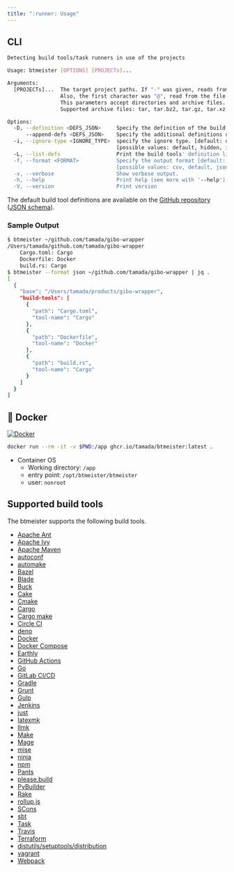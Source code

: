```yaml
---
title: ":runner: Usage"
---
```


## CLI

```sh
Detecting build tools/task runners in use of the projects

Usage: btmeister [OPTIONS] [PROJECTs]...

Arguments:
  [PROJECTs]...  The target project paths. If "-" was given, reads from stdin.
                 Also, the first character was "@", read from the file eliminating "@".
                 This parameters accept directories and archive files.
                 Supported archive files: tar, tar.bz2, tar.gz, tar.xz, tar.zstd, and zip.

Options:
  -D, --definition <DEFS_JSON>     Specify the definition of the build tools.
      --append-defs <DEFS_JSON>    Specify the additional definitions of the build tools.
  -i, --ignore-type <IGNORE_TYPE>  specify the ignore type. [default: default] 
                                   [possible values: default, hidden, ignore, git-ignore, git-global, git-exclude]
  -L, --list-defs                  Print the build tools' definition list
  -f, --format <FORMAT>            Specify the output format [default: default] 
                                   [possible values: csv, default, json, markdown, xml, yaml]
  -v, --verbose                    Show verbose output.
  -h, --help                       Print help (see more with '--help')
  -V, --version                    Print version
```

The default build tool definitions are available on the [GitHub repository](https://github.com/tamada/btmeister/blob/main/assets/buildtools.json) ([JSON schema](https://github.com/tamada/btmeister/blob/main/assets/buildtools.json.schema)).

### Sample Output

```sh
$ btmeister ~/github.com/tamada/gibo-wrapper
/Users/tamada/github.com/tamada/gibo-wrapper
    Cargo.toml: Cargo
    Dockerfile: Docker
    build.rs: Cargo
$ btmeister --format json ~/github.com/tamada/gibo-wrapper | jq .
[
  {
    "base": "/Users/tamada/products/gibo-wrapper",
    "build-tools": [
      {
        "path": "Cargo.toml",
        "tool-name": "Cargo"
      },
      {
        "path": "Dockerfile",
        "tool-name": "Docker"
      },
      {
        "path": "build.rs",
        "tool-name": "Cargo"
      }
    ]
  }
]
```

## :whale: Docker

[![Docker](https://img.shields.io/badge/Docker-ghcr.io/tamada/btmeister:0.7.4-blue?logo=docker)](https://github.com/tamada/btmeister/pkgs/container/btmeister/)

```sh
docker run --rm -it -v $PWD:/app ghcr.io/tamada/btmeister:latest .
```

- Container OS
  - Working directory: `/app`
  - entry point: `/opt/btmeister/btmeister`
  - user: `nonroot`

## Supported build tools

The btmeister supports the following build tools.

- [Apache Ant](https://ant.apache.org/)
- [Apache Ivy](https://ant.apache.org/ivy/)
- [Apache Maven](https://maven.apache.org/)
- [autoconf](https://www.gnu.org/software/autoconf/)
- [automake](https://www.gnu.org/software/automake/)
- [Bazel](https://bazel.build/)
- [Blade](https://github.com/chen3feng/blade-build)
- [Buck](https://buck.build/)
- [Cake](https://cakebuild.net/)
- [Cmake](https://cmake.org)
- [Cargo](https://www.rust-lang.org)
- [Cargo make](https://sagiegurari.github.io/cargo-make/)
- [Circle CI](https://circleci.com)
- [deno](https://deno.land/)
- [Docker](https://www.docker.com)
- [Docker Compose](https://docs.docker.com/compose/)
- [Earthly](https://earthly.dev/)
- [GitHub Actions](https://github.com/)
- [Go](https://golang.org/)
- [GitLab CI/CD](https://docs.gitlab.com/ee/ci/)
- [Gradle](https://gradle.org/)
- [Grunt](https://gruntjs.com/)
- [Gulp](https://gulpjs.com/)
- [Jenkins](https://www.jenkins.io)
- [just](https://github.com/casey/just)
- [latexmk](https://personal.psu.edu/jcc8/software/latexmk/)
- [llmk](https://github.com/wtsnjp/llmk)
- [Make](https://www.gnu.org/software/make/)
- [Mage](https://magefile.org/)
- [mise](https://mise.jdx.dev)
- [ninja](https://ninja-build.org)
- [npm](https://www.npmjs.com/)
- [Pants](https://www.pantsbuild.org/)
- [please.build](https://please.build/)
- [PyBuilder](https://pybuilder.io/)
- [Rake](https://github.com/ruby/rake)
- [rollup.js](https://rollupjs.org)
- [SCons](https://scons.org)
- [sbt](https://www.scala-sbt.org/index.html)
- [Task](https://taskfile.dev/)
- [Travis](https://www.travis-ci.com)
- [Terraform](https://www.terraform.io)
- [distutils/setuptools/distribution](https://setuptools.pypa.io/en/latest/)
- [vagrant](https://www.vagrantup.com)
- [Webpack](https://webpack.js.org/)
